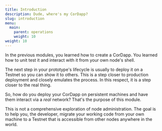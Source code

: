 ```yaml
---
title: Introduction  
description: Dude, where's my CorDapp?  
slug: introduction
menu:
  main:
    parent: operations
    weight: 10  
weight: 10
---
```


In the previous modules, you learned how to create a CorDapp. You learned how to unit test it and interact with it from your own node's shell.

The next step in your prototype's lifecycle is usually to deploy it on a Testnet so you can show it to others. This is a step closer to production deployment and closely emulates the process. In this respect, it is a step closer to the real thing. 

So, how do you deploy your CorDapp on persistent machines and have them interact via a _real_ network? That's the purpose of this module.

This is not a comprehensive exploration of node administration. The goal is to help you, the developer, migrate your working code from your own machine to a Testnet that is accessible from other nodes anywhere in the world.
